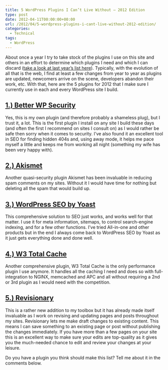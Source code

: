 ```yaml
---
title: 5 WordPress Plugins I Can’t Live Without – 2012 Edition
type: post
date: 2012-04-11T00:00:00+00:00
url: /2012/04/5-wordpress-plugins-i-cant-live-without-2012-edition/
categories:
  - Technical
tags:
  - WordPress
---
```


About once a year I try to take stock of the plugins I use on this site and others in an effort to determine which plugins I need and which I can discard ([take a look at last year’s list here][1]). Typically, with the evolution of all that is the web, I find at least a few changes from year to year as plugins are updated, newcomers arrive on the scene, developers abandon their work, etc. With that, here are the 5 plugins for 2012 that I make sure I currently use in each and every WordPress site I build.

## [1.) Better WP Security](http://wordpress.org/extend/plugins/better-wp-security/ "Better WP Security on WordPress.org")

Yes, this is my own plugin (and therefore probably a shameless plug), but I trust it, a lot. This is the first plugin I install on any site I build these days (and often the first I recommend on sites I consult on) as I would rather be safe then sorry when it comes to security. I’ve also found it an excellent tool in SEO for finding hidden 404s and, using away mode, it helps me pace myself a little and keeps me from working all night (something my wife has been very happy with).

## [2.) Akismet](http://wordpress.org/extend/plugins/akismet/ "Akismet on WordPress.org")

Another quasi-security plugin Akismet has been invaluable in reducing spam comments on my sites. Without it I would have time for nothing but deleting all the spam that would build up.

## [3.) WordPress SEO by Yoast](http://wordpress.org/extend/plugins/wordpress-seo/ "WordPress SEO on WordPress.org")

This comprehensive solution to SEO just works, and works well for that matter. I use it for meta information, sitemaps, to control search-engine indexing, and for a few other functions. I’ve tried All-in-one and other products but in the end I always come back to WordPress SEO by Yoast as it just gets everything done and done well.

## [4.) W3 Total Cache](http://wordpress.org/extend/plugins/w3-total-cache/ "W3 Total Cache on WordPress.org")

Another comprehensive plugin, W3 Total Cache is the only performance plugin I use anymore. It handles all the caching I need and does so with full-integration to NGINX, memcached and APC and all without requiring a 2nd or 3rd plugin as I would need with the competition.

## [5.) Revisionary](http://wordpress.org/extend/plugins/revisionary/ "Revisionary on WordPress.org")

This is a rather new addition to my toolbox but it has already made itself invaluable as I work on revising and updating pages and posts throughout my sites. Revisionary lets me make draft changes to existing content. This means I can save something to an existing page or post without publishing the changes immediately. If you have more than a few pages on your site this is an excellent way to make sure your edits are top-quality as it gives you the much-needed chance to edit and review your changes at your leisure.

Do you have a plugin you think should make this list? Tell me about it in the comments below.

 [1]: /2011/02/5-wordpress-plugins-i-cant-live-without-2011-edition/